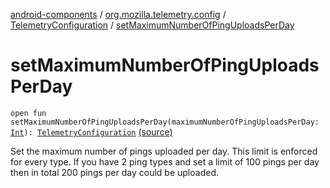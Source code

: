 [android-components](../../index.md) / [org.mozilla.telemetry.config](../index.md) / [TelemetryConfiguration](index.md) / [setMaximumNumberOfPingUploadsPerDay](./set-maximum-number-of-ping-uploads-per-day.md)

# setMaximumNumberOfPingUploadsPerDay

`open fun setMaximumNumberOfPingUploadsPerDay(maximumNumberOfPingUploadsPerDay: `[`Int`](https://kotlinlang.org/api/latest/jvm/stdlib/kotlin/-int/index.html)`): `[`TelemetryConfiguration`](index.md) [(source)](https://github.com/mozilla-mobile/android-components/blob/master/components/service/telemetry/src/main/java/org/mozilla/telemetry/config/TelemetryConfiguration.java#L397)

Set the maximum number of pings uploaded per day. This limit is enforced for every type. If you have 2 ping types and set a limit of 100 pings per day then in total 200 pings per day could be uploaded.

